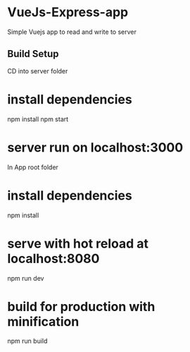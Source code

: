 # VueJs-Express-app
Simple Vuejs app to read and write to server

## Build Setup

CD into server folder
# install dependencies
npm install
npm start
# server run on localhost:3000
In App root folder 
# install dependencies
npm install
# serve with hot reload at localhost:8080
npm run dev

# build for production with minification
npm run build
